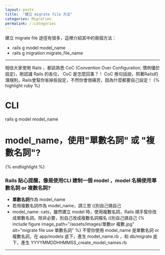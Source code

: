 ```yaml
---
layout: posts
title:  "建立 migrate file 方法"
categories: Migration
permalink: /:categories
---
```

建立 migrate file 途徑有很多，這裡介紹其中的兩個方法：

- rails g model model_name
- rails g migration migrate_file_name

***

相信大家使用 Rails ，都該熟悉 CoC (Convention Over Configuration; 慣例優於設定)，剛認識 Rails 的各位， CoC 是怎麼回事？！ CoC 換句話說，照著Rails的潛規則，Rails會幫你省掉些設定，不然你會很痛苦，因為什麼都要自己設定！
{% highlight ruby %}
# CLI
rails g model model_name
# model_name，使用"單數名詞" 或 "複數名詞"? 
{% endhighlight %}

### Rails 貼心提醒，像是使用CLI 建制一個 model ，model 名稱使用單數名詞 or 複數名詞?

- **單數名詞**作為 model_name
- 若用複數名詞作為 model_name，請三思 ((別自己搞自己
- model_name: cats，雖然建立 model 時，使用複數名詞，Rails 順手幫你改成單數名詞。除非必要，別自己改成複數名詞檔名  ((別自己搞自己
{% include figure image_path="/assets/images/單數or 複數.jpg" alt="migrate file use 單數名詞" %}
不管你使用 model_name 是單數名詞 or 複數名詞，在 app/models 底下，產生 model_name.rb ，和 db/migrate 底下，產生 YYYYMMDDHHMMSS_create_model_names.rb 

***